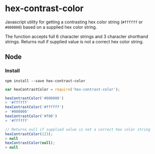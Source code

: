 # hex-contrast-color

Javascript utility for getting a contrasting hex color string (`#ffffff` or `#000000`) based on a supplied hex color string.

The function accepts full 6 character strings and 3 character shorthand strings.
Returns null if supplied value is not a correct hex color string.

## Node

### Install

```
npm install --save hex-contrast-color
```

```javascript
var hexContrastColor = require('hex-contrast-color');

hexContrastColor('#000000')
> '#ffffff'
hexContrastColor('#ffffff')
> '#000000'
hexContrastColor('#f00')
> '#ffffff'

// Returns null if supplied value is not a correct hex color string
hexContrastColor(123);
> null
hexContrastColor(null);
> null
```
